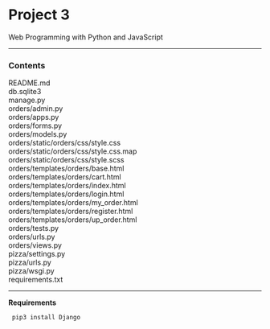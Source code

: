 # Project 3

Web Programming with Python and JavaScript


<hr>


### Contents



README.md <br>
db.sqlite3 <br>
manage.py <br>
orders/admin.py <br>
orders/apps.py <br>
orders/forms.py <br>
orders/models.py <br>
orders/static/orders/css/style.css <br>
orders/static/orders/css/style.css.map <br>
orders/static/orders/css/style.scss <br>
orders/templates/orders/base.html <br>
orders/templates/orders/cart.html <br>
orders/templates/orders/index.html <br>
orders/templates/orders/login.html <br>
orders/templates/orders/my_order.html <br>
orders/templates/orders/register.html <br>
orders/templates/orders/up_order.html <br>
orders/tests.py <br>
orders/urls.py <br>
orders/views.py <br>
pizza/settings.py <br>
pizza/urls.py  <br>
pizza/wsgi.py <br>
requirements.txt


<hr>

**Requirements**

```python
 pip3 install Django
```
